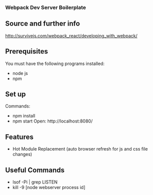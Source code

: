 ### Webpack Dev Server Boilerplate

## Source and further info
http://survivejs.com/webpack_react/developing_with_webpack/

## Prerequisites
You must have the following programs installed:
- node js
- npm

## Set up
Commands:
- npm install
- npm start
Open: http://localhost:8080/

## Features
- Hot Module Replacement (auto browser refresh for js and css file changes)

## Useful Commands
- lsof -Pi | grep LISTEN
- kill -9 [node webserver process id]
